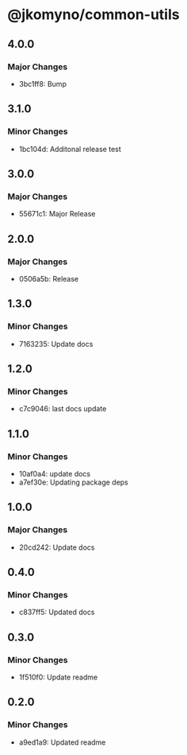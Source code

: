 # @jkomyno/common-utils

## 4.0.0

### Major Changes

- 3bc1ff8: Bump

## 3.1.0

### Minor Changes

- 1bc104d: Additonal release test

## 3.0.0

### Major Changes

- 55671c1: Major Release

## 2.0.0

### Major Changes

- 0506a5b: Release

## 1.3.0

### Minor Changes

- 7163235: Update docs

## 1.2.0

### Minor Changes

- c7c9046: last docs update

## 1.1.0

### Minor Changes

- 10af0a4: update docs
- a7ef30e: Updating package deps

## 1.0.0

### Major Changes

- 20cd242: Update docs

## 0.4.0

### Minor Changes

- c837ff5: Updated docs

## 0.3.0

### Minor Changes

- 1f510f0: Update readme

## 0.2.0

### Minor Changes

- a9ed1a9: Updated readme

